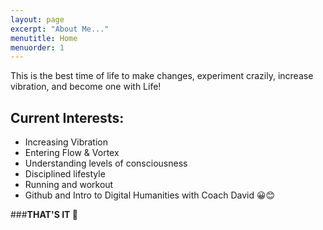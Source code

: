 ```yaml
---
layout: page
excerpt: "About Me..."
menutitle: Home
menuorder: 1
---
```


This is the best time of life to make changes, experiment crazily, increase vibration, and become one with Life!
## Current Interests:

- Increasing Vibration
- Entering Flow & Vortex
- Understanding levels of consciousness
- Disciplined lifestyle
- Running and workout
- Github and Intro to Digital Humanities with Coach David 😀😊


###**THAT'S IT 🤩**
